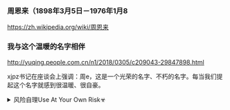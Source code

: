 ### 周恩来（1898年3月5日－1976年1月8
https://zh.wikipedia.org/wiki/周恩来

### 我与这个温暖的名字相伴
http://yuqing.people.com.cn/n1/2018/0305/c209043-29847898.html

xjpz书记在座谈会上强调：周e，这是一个光荣的名字、不朽的名字。每当我们提起这个名字就感到很温暖、很自豪。

<details><summary>风险自理Use At Your Own Risk☣</summary>

### 周淮安最后怎么死了呢？
https://zhidao.baidu.com/question/2051986412988735747.html

NW刚刚好：周淮安被朱由检毒害。
朱由检毒害周淮安时，周淮安喝了一口毒酒。朱由检想派人把解药送给周淮安，以示补偿，维护东厂反对周淮安的人把派去的人拦截下来，周淮安就被毒死了。

</details>
